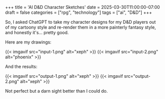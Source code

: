 +++
title = 'AI D&D Character Sketches'
date = 2025-03-30T11:00:00-07:00
draft = false
categories = ["rpg", "technology"]
tags = ["ai", "D&D"]
+++

So, I asked ChatGPT to take my character designs for my D&D players out of my cartoony style and re-render them in a more painterly fantasy style, and honestly it's... pretty good.

Here are my drawings:

{{< imgavif src="input-1.png" alt="xeph" >}}
{{< imgavif src="input-2.png" alt="phoenix" >}}

And the results:

{{< imgavif src="output-1.png" alt="xeph" >}}
{{< imgavif src="output-2.png" alt="xeph" >}}

Not perfect but a darn sight better than I could do.